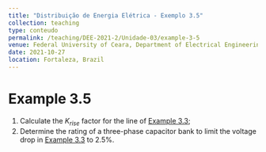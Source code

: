 ```yaml
---
title: "Distribuição de Energia Elétrica - Exemplo 3.5"
collection: teaching
type: conteudo
permalink: /teaching/DEE-2021-2/Unidade-03/example-3-5
venue: Federal University of Ceara, Department of Electrical Engineering
date: 2021-10-27
location: Fortaleza, Brazil
---
```


# Example 3.5

1. Calculate the $K_{rise}$ factor for the line of [Example 3.3](/teaching/DEE-2021-2/Unidade-03/example-3-3);
2. Determine the rating of a three-phase capacitor bank to limit the voltage drop in [Example 3.3](/teaching/DEE-2021-2/Unidade-03/example-3-3) to 2.5%.

